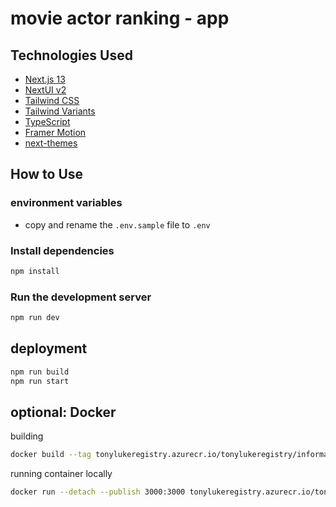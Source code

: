 # movie actor ranking - app

## Technologies Used

- [Next.js 13](https://nextjs.org/docs/getting-started)
- [NextUI v2](https://nextui.org/)
- [Tailwind CSS](https://tailwindcss.com/)
- [Tailwind Variants](https://tailwind-variants.org)
- [TypeScript](https://www.typescriptlang.org/)
- [Framer Motion](https://www.framer.com/motion/)
- [next-themes](https://github.com/pacocoursey/next-themes)

## How to Use

### environment variables
* copy and rename the `.env.sample` file to `.env`

### Install dependencies

```bash
npm install
```

### Run the development server

```bash
npm run dev
```

## deployment
```bash
npm run build
npm run start
```

## optional: Docker
building
```bash
docker build --tag tonylukeregistry.azurecr.io/tonylukeregistry/information-retrieval/ui:latest .
```

running container locally
```bash
docker run --detach --publish 3000:3000 tonylukeregistry.azurecr.io/tonylukeregistry/information-retrieval/ui:latest
```
